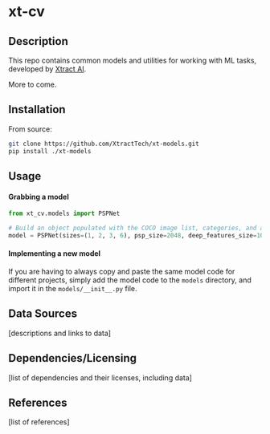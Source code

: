 # xt-cv
  
## Description

This repo contains common models and utilities for working with ML tasks, developed by [Xtract AI](https://xtract.ai/).



More to come.

## Installation


From source:
```bash
git clone https://github.com/XtractTech/xt-models.git
pip install ./xt-models
```

## Usage


#### Grabbing a model

```python
from xt_cv.models import PSPNet

# Build an object populated with the COCO image list, categories, and annotations
model = PSPNet(sizes=(1, 2, 3, 6), psp_size=2048, deep_features_size=1024, backend='resnet50')
```

#### Implementing a new model

If you are having to always copy and paste the same model code for different projects, simply add the model code to the `models` directory, and import it in the `models/__init__.py` file.

## Data Sources

[descriptions and links to data]
  
## Dependencies/Licensing

[list of dependencies and their licenses, including data]

## References

[list of references]
